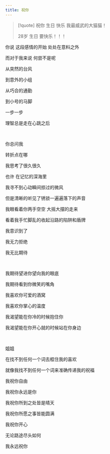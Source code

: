 ```yaml
---
title: 祝你
---
```


> [!quote] 祝你 生日 快乐
> 我最威武的大猫猫！
> 
> 28岁 生日 要快乐！！！

你说 这段感情的开始 处处在意料之外

而对于我来说 何尝不是呢

从突然的台风

到意外的小组

从巧合的通勤

到小号的马脚

一步一步

理智总是走在心跳之后

<br>

你总问我

转折点在哪

我思考了很久很久

也许 在记忆的深海里

我寻不到心动瞬间掠过的微风

但是清晰的听见了锈锁一遍遍落下的声音

我眼看着你两手空空 大摇大摆的走来

看着我手忙脚乱的收起沿路的陷阱和盾牌

我意识到了

我无力拒绝

我无比期待

<br>

我期待望进你望向我的眼底

我期待看到你微笑的嘴角

我喜欢你可爱的酒窝

我喜欢你掌心的温度

我渴望能在你冷的时候抱住你

我渴望能在你开心就的时候站在你身边

<br>

姐姐

在找不到任何一个词去框住我的喜欢

就像我找不到任何一个词来准确传递我的祝福

我祝你自由

我祝你永远是你

我祝你所到之处皆是晴天

我祝你所愿之事皆能圆满

我祝你开心

无论路途尽头如何

我永远祝你
